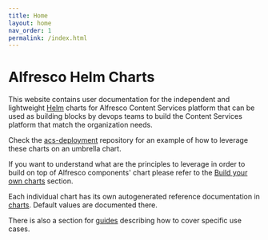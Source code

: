 ```yaml
---
title: Home
layout: home
nav_order: 1
permalink: /index.html
---
```


# Alfresco Helm Charts

This website contains user documentation for the independent and lightweight
[Helm](https://helm.sh) charts for Alfresco Content Services platform that can
be used as building blocks by devops teams to build the Content Services
platform that match the organization needs.

Check the [acs-deployment](https://github.com/Alfresco/acs-deployment/)
repository for an example of how to leverage these charts on an umbrella chart.

If you want to understand what are the principles to leverage in order to build
on top of Alfresco components' chart please refer to the
[Build your own charts](build-your-own-charts.md) section.

Each individual chart has its own autogenerated reference documentation in
[charts](reference.md). Default values are documented there.

There is also a section for [guides](guides/index.md) describing how to cover specific use cases.
